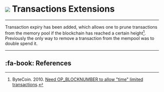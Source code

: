 # <img class="dcr-icon" src="/img/dcr-icons/Transactions.svg" /> Transactions Extensions 

---

Transaction expiry has been added, which allows one to prune transactions from the memory pool if the blockchain has reached a certain height[^1]. Previously the only way to remove a transaction from the mempool was to double spend it.

---

## :fa-book: References

[^1]: ByteCoin. 2010. [Need OP_BLOCKNUMBER to allow "time" limited transactions](https://decred.org/research/bytecoin2010.pdf).
